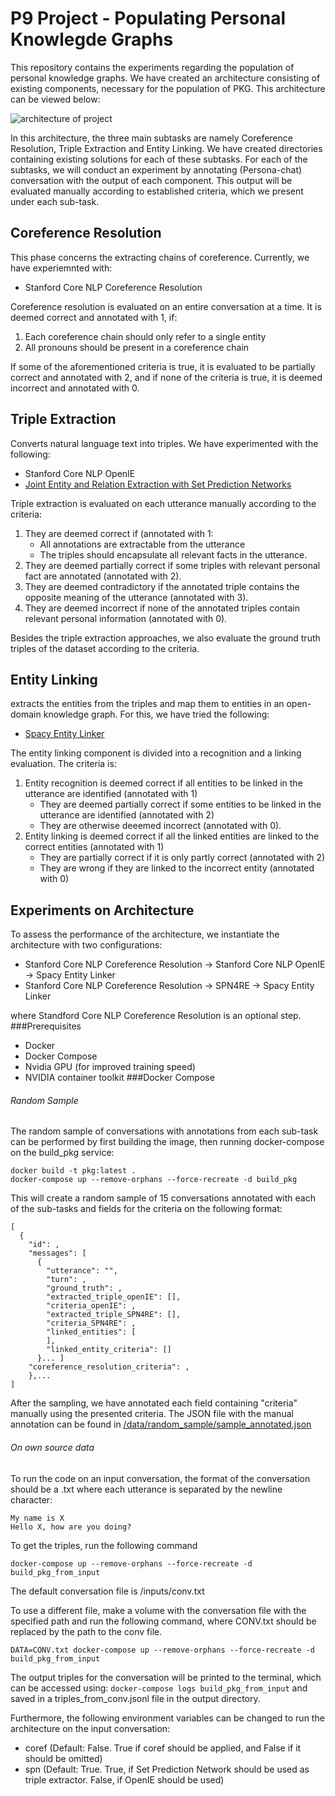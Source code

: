 # P9 Project - Populating Personal Knowlegde Graphs

This repository contains the experiments regarding the population of personal knowledge graphs. We have created an architecture consisting of existing components, necessary for the population of PKG. This architecture can be viewed below:

![architecture of project](https://github.com/abiram98/P9/blob/main/arch.png?raw=true)

In this architecture, the three main subtasks are namely Coreference Resolution, Triple Extraction and Entity Linking. We have created directories containing existing solutions for each of these subtasks. 
For each of the subtasks, we will conduct an experiment by annotating (Persona-chat) conversation with the output of each component. 
This output will be evaluated manually according to established criteria, which we present under each sub-task.

## Coreference Resolution

This phase concerns the extracting chains of coreference. Currently, we have experiemnted with:

- Stanford Core NLP Coreference Resolution

Coreference resolution is evaluated on an entire conversation at a time. 
It is deemed correct and annotated with 1, if:
1. Each coreference chain should only refer to a single entity
2. All pronouns should be present in a coreference chain

If some of the aforementioned criteria is true, it is evaluated to be partially correct and annotated with 2, 
and if none of the criteria is true, it is deemed incorrect and annotated with 0.

## Triple Extraction

Converts natural language text into triples. We have experimented with the following:

- Stanford Core NLP OpenIE
- [Joint Entity and Relation Extraction with Set Prediction Networks](https://github.com/DianboWork/SPN4RE)

Triple extraction is evaluated on each utterance manually according to the criteria:
1. They are deemed correct if (annotated with 1:
   - All annotations are extractable from the utterance
   - The triples should encapsulate all relevant facts in the utterance.
2. They are deemed partially correct if some triples with relevant personal fact are annotated (annotated with 2).
3. They are deemed contradictory if the annotated triple contains the opposite meaning of the utterance (annotated with 3).
4. They are deemed incorrect if none of the annotated triples contain relevant personal information (annotated with 0).

Besides the triple extraction approaches, we also evaluate the ground truth triples of the dataset according to the criteria.
## Entity Linking

extracts the entities from the triples and map them to entities in an open-domain knowledge graph. For this, we have tried the following:

- [Spacy Entity Linker](https://github.com/egerber/spaCy-entity-linker)

The entity linking component is divided into a recognition and a linking evaluation. The criteria is:
1. Entity recognition is deemed correct if all entities to be linked in the utterance are identified (annotated with 1)
   - They are deemed partially correct if some entities to be linked in the utterance are identified (annotated with 2)
   - They are otherwise deeemed incorrect (annotated with 0).
2. Entity linking is deemed correct if all the linked entities are linked to the correct entities (annotated with 1)
   - They are partially correct if it is only partly correct (annotated with 2)
   - They are wrong if they are linked to the incorrect entity (annotated with 0)
## Experiments on Architecture
To assess the performance of the architecture, we instantiate the architecture with two configurations:
<!---We also need to asses the architecture and therefore the combination of these existing solutions to the subtasks. Currently, we have eperimented with the following components in the architecture:--->

- Stanford Core NLP Coreference Resolution -> Stanford Core NLP OpenIE -> Spacy Entity Linker
- Stanford Core NLP Coreference Resolution -> SPN4RE -> Spacy Entity Linker

where Standford Core NLP Coreference Resolution is an optional step.
###Prerequisites
- Docker
- Docker Compose
- Nvidia GPU (for improved training speed)
- NVIDIA container toolkit
###Docker Compose
###### Random Sample
The random sample of conversations with annotations from each sub-task can be performed by first building the image, then running docker-compose on the build_pkg service:
```
docker build -t pkg:latest .
docker-compose up --remove-orphans --force-recreate -d build_pkg
```
This will create a random sample of 15 conversations annotated with each of the sub-tasks and fields for the criteria on the following format:
```
[
  {
    "id": ,
    "messages": [
      {
        "utterance": "",
        "turn": ,
        "ground_truth": ,
        "extracted_triple_openIE": [],
        "criteria_openIE": ,
        "extracted_triple_SPN4RE": [],
        "criteria_SPN4RE": ,
        "linked_entities": [
        ],
        "linked_entity_criteria": []
      }... ]
    "coreference_resolution_criteria": ,
    },...
]
```
After the sampling, we have annotated each field containing "criteria" manually using the presented criteria.
The JSON file with the manual annotation can be found in [/data/random_sample/sample_annotated.json](/data/random_sample/sample_annotated.json)
###### On own source data
To run the code on an input conversation, the format of the conversation should be a .txt where each utterance is separated by the newline character:
```
My name is X
Hello X, how are you doing?
```
To get the triples, run the following command
```
docker-compose up --remove-orphans --force-recreate -d build_pkg_from_input
```
The default conversation file is /inputs/conv.txt

To use a different file, make a volume with the conversation file with the specified path and run the following command, where CONV.txt should be replaced by the path to the conv file.
```
DATA=CONV.txt docker-compose up --remove-orphans --force-recreate -d build_pkg_from_input
```
The output triples for the conversation will be printed to the terminal, which can be accessed using:
```docker-compose logs build_pkg_from_input``` and saved in a triples_from_conv.jsonl file in the output directory.

Furthermore, the following environment variables can be changed to run the architecture on the input conversation:
- coref (Default: False. True if coref should be applied, and False if it should be omitted)
- spn (Default: True. True, if Set Prediction Network should be used as triple extractor. False, if OpenIE should be used)
